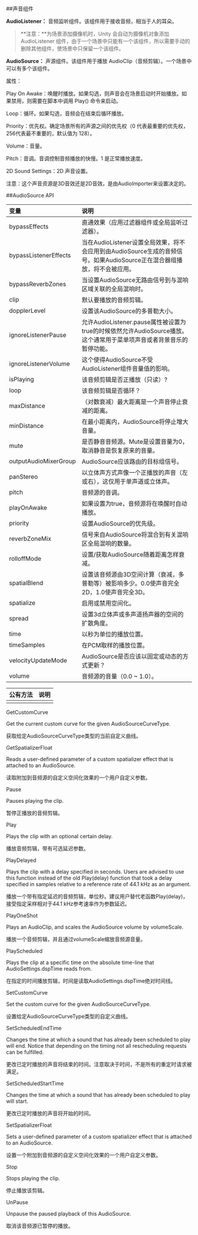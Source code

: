 ##声音组件

**AudioListener：**
音频监听组件。该组件用于接收音频，相当于人的耳朵。

>**注意：**为场景添加摄像机时，Unity 会自动为摄像机对象添加 AudioListener 组件，由于一个场景中只能有一个该组件，所以需要手动的删除其他组件，使场景中只保留一个该组件。

**AudioSource：**
声源组件。该组件用于播放 AudioClip（音频剪辑）。一个场景中可以有多个该组件。

属性：

Play On Awake：唤醒时播放。如果勾选，则声音会在场景启动时开始播放。如果禁用，则需要在脚本中调用 Play() 命令来启动。

Loop：循环。如果勾选，音频会在结束后循环播放。

Priority：优先权。确定场景所有的声源之间的优先权（0 代表最重要的优先权，256代表最不重要的，默认值为 128）。

Volume：音量。

Pitch：音调。音调控制音频播放的快慢。1 是正常播放速度。

2D Sound Settings：2D 声音设置。

注意：这个声音资源是3D音效还是2D音效，是由AudioImporter来设置决定的。

##AudioSource API

|变量|说明|
|:--|:--|
|bypassEffects|直通效果（应用过滤器组件或全局监听过滤器）。|
|bypassListenerEffects|当在AudioListener设置全局效果，将不会应用到由AudioSource生成的音频信号。如果AudioSource正在混合器组播放，将不会被应用。|
|bypassReverbZones|当设置AudioSource无路由信号到与混响区域关联的全局混响时。|
|clip|默认要播放的音频剪辑。|
|dopplerLevel|设置该AudioSource的多普勒大小。|
|ignoreListenerPause|允许AudioListener.pause属性被设置为true的时候依然允许AudioSource播放。这个通常用于菜单项声音或者背景音乐的暂停功能。|
|ignoreListenerVolume|这个使得AudioSource不受AudioListener组件音量值的影响。|
|isPlaying|该音频剪辑是否正播放（只读）?|
|loop|该音频剪辑是否循环？|
|maxDistance|（对数衰减）最大距离是一个声音停止衰减的距离。|
|minDistance|在最小距离内，AudioSource将停止增大音量。|
|mute|是否静音音频源。Mute是设置音量为0，取消静音是恢复原来的音量。|
|outputAudioMixerGroup|AudioSource应该路由的目标组信号。|
|panStereo|以立体声方式声像一个正播放的声音（左或右），这仅用于单声道或立体声。|
|pitch|音频源的音调。|
|playOnAwake|如果设置为true，音频源将在唤醒时自动播放。|
|priority|设置AudioSource的优先级。|
|reverbZoneMix|信号来自AudioSource将混合到有关混响区全局混响的数量。|
|rolloffMode|设置/获取AudioSource随着距离怎样衰减。|
|spatialBlend|设置该音频源由3D空间计算（衰减，多普勒等）被影响多少。0.0使声音完全2D，1.0使声音完全3D。|
|spatialize|启用或禁用空间化。|
|spread|设置3d立体声或多声道扬声器的空间的扩散角度。|
|time|以秒为单位的播放位置。|
|timeSamples|在PCM取样的播放位置。|
|velocityUpdateMode|AudioSource是否应该以固定或动态的方式更新？|
|volume|音频源的音量（0.0 ~ 1.0）。|

|公有方法|说明|
|:--|:--|
|||

GetCustomCurve

Get the current custom curve for the given AudioSourceCurveType.

获取给定AudioSourceCurveType类型的当前自定义曲线。

GetSpatializerFloat

Reads a user-defined parameter of a custom spatializer effect that is attached to an AudioSource.

读取附加到音频源的自定义空间化效果的一个用户自定义参数。

Pause

Pauses playing the clip.

暂停正播放的音频剪辑。

Play

Plays the clip with an optional certain delay.

播放音频剪辑，带有可选延迟参数。

PlayDelayed

Plays the clip with a delay specified in seconds. Users are advised to use this function instead of the old Play(delay) function that took a delay specified in samples relative to a reference rate of 44.1 kHz as an argument.

播放一个带有指定延迟的音频剪辑，单位秒。建议用户替代老函数Play(delay)，接受指定采样相对于44.1 kHz参考速率作为参数延迟。

PlayOneShot

Plays an AudioClip, and scales the AudioSource volume by volumeScale.

播放一个音频剪辑，并且通过volumeScale缩放音频源音量。

PlayScheduled

Plays the clip at a specific time on the absolute time-line that AudioSettings.dspTime reads from.

在指定的时间播放剪辑，时间是读取AudioSettings.dspTime绝对时间线。

SetCustomCurve

Set the custom curve for the given AudioSourceCurveType.

设置给定AudioSourceCurveType类型的自定义曲线。

SetScheduledEndTime

Changes the time at which a sound that has already been scheduled to play will end. Notice that depending on the timing not all rescheduling requests can be fulfilled.

更改已定时播放的声音将结束的时间。注意取决于时间，不是所有的重定时请求被满足。

SetScheduledStartTime

Changes the time at which a sound that has already been scheduled to play will start.

更改已定时播放的声音将开始的时间。

SetSpatializerFloat

Sets a user-defined parameter of a custom spatializer effect that is attached to an AudioSource.

设置一个附加到音频源的自定义空间化效果的一个用户自定义参数。

Stop

Stops playing the clip.

停止播放该剪辑。

UnPause

Unpause the paused playback of this AudioSource.

取消该音频源已暂停的播放。



